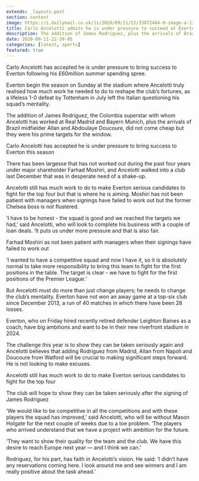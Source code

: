 ```yaml
---
extends: _layouts.post
section: content
image: https://i.dailymail.co.uk/1s/2020/09/11/22/33072404-0-image-a-115_1599859833805.jpg 
title: Carlo Ancelotti admits he is under pressure to succeed at Everton following £60m spending spree 
description: The addition of James Rodriguez, plus the arrivals of Brazil midfielder Allan and Abdoulaye Doucoure, did not come cheap but they were Carlo Ancelottis prime targets for the window. 
date: 2020-09-11-22-39-05 
categories: [latest, sports] 
featured: true 
--- 
```

Carlo Ancelotti has accepted he is under pressure to bring success to Everton following his £60million summer spending spree.

Everton begin the season on Sunday at the stadium where Ancelotti truly realised how much work he needed to do to reshape the club’s fortunes, as a lifeless 1-0 defeat by Tottenham in July left the Italian questioning his squad’s mentality.

The addition of James Rodriguez, the Colombia superstar with whom Ancelotti has worked at Real Madrid and Bayern Munich, plus the arrivals of Brazil midfielder Allan and Abdoulaye Doucoure, did not come cheap but they were his prime targets for the window.

Carlo Ancelotti has accepted he is under pressure to bring success to Everton this season

There has been largesse that has not worked out during the past four years under major shareholder Farhad Moshiri, and Ancelotti walked into a club last December that was in desperate need of a shake-up.

Ancelotti still has much work to do to make Everton serious candidates to fight for the top four but that is where he is aiming. Moshiri has not been patient with managers when signings have failed to work out but the former Chelsea boss is not flustered.

‘I have to be honest - the squad is good and we reached the targets we had,’ said Ancelotti, who will look to complete his business with a couple of loan deals. ‘It puts us under more pressure and that is also fair.

Farhad Moshiri as not been patient with managers when their signings have failed to work out

‘I wanted to have a competitive squad and now I have it, so it is absolutely normal to take more responsibility to bring this team to fight for the first positions in the table. The target is clear - we have to fight for the first positions of the Premier League.’

But Ancelotti must do more than just change players; he needs to change the club’s mentality. Everton have not won an away game at a top-six club since December 2013, a run of 40 matches in which there have been 28 losses.

Everton, who on Friday hired recently retired defender Leighton Baines as a coach, have big ambitions and want to be in their new riverfront stadium in 2024.

The challenge this year is to show they can be taken seriously again and Ancelotti believes that adding Rodriguez from Madrid, Allan from Napoli and Doucoure from Watford will be crucial to making significant steps forward. He is not looking to make excuses.

Ancelotti still has much work to do to make Everton serious candidates to fight for the top four

The club will hope to show they can be taken seriously after the signing of James Rodriguez

‘We would like to be competitive in all the competitions and with these players the squad has improved,’ said Ancelotti, who will be without Mason Holgate for the next couple of weeks due to a toe problem. ‘The players who arrived understand that we have a project with ambition for the future.

‘They want to show their quality for the team and the club. We have this desire to reach Europe next year — and I think we can.’

Rodriguez, for his part, has faith in Ancelotti’s vision. He said: ‘I didn’t have any reservations coming here. I look around me and see winners and I am really positive about the task ahead.’

